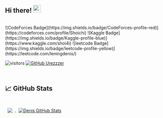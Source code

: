 ## Hi there! <img src="https://user-images.githubusercontent.com/78679833/133706462-41463c6c-bb57-41d0-a093-5bff564ed75c.gif" width="25px">

<br>
![CodeForces Badge](https://img.shields.io/badge/CodeForces-profile-red)](https://codeforces.com/profile/Shoichi)
![Kaggle Badge](https://img.shields.io/badge/Kaggle-profile-blue)](https://www.kaggle.com/shoi4i)
![leetcode Badge](https://img.shields.io/badge/leetcode-profile-yellow)](https://leetcode.com/leningdenis/)
 <br>
 
 ![visitors](https://visitor-badge.glitch.me/badge?page_id=Lednik7.Lednik7)
 [![GitHub Urezzzer](https://img.shields.io/github/followers/lShoichil?label=follow&style=social)](https://github.com/lShoichil)
 
 <br>

## &#x1f4c8; GitHub Stats

<br>

<a href="https://github.com/lShoichil">
  <img align="center" style="margin:0.5rem" src="https://github-readme-stats.vercel.app/api/top-langs/?username=lShoichil&theme=gotham" />
</a>

<a href="https://github.com/lShoichil">
  <img align="center" style="margin:0.5rem" src="https://github-readme-stats.vercel.app/api?username=lShoichil&theme=gotham" alt="Denis GitHub Stats" />
</a>

<br>
